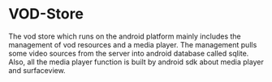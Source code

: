 # VOD-Store
The vod store which runs on the android platform mainly includes the management of vod resources and a media player. The management pulls some video sources from the server into android database called sqlite.  Also, all the media player function is built by android sdk about media player and surfaceview. 
